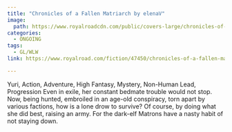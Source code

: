 ```yaml
---
title: "Chronicles of a Fallen Matriarch by elenaV"
image:
  path: https://www.royalroadcdn.com/public/covers-large/chronicles-of-a-fallen-matriarch-aaaadbqgdba.jpg
categories:
  - ONGOING
tags:
  - GL/WLW
link: https://www.royalroad.com/fiction/47450/chronicles-of-a-fallen-matriarch

---
```

Yuri, Action, Adventure, High Fantasy, Mystery, Non-Human Lead, Progression
Even in exile, her constant bedmate trouble would not stop. Now, being hunted, embroiled in an age-old conspiracy, torn apart by various factions, how is a lone drow to survive? Of course, by doing what she did best, raising an army. For the dark-elf Matrons have a nasty habit of not staying down.

